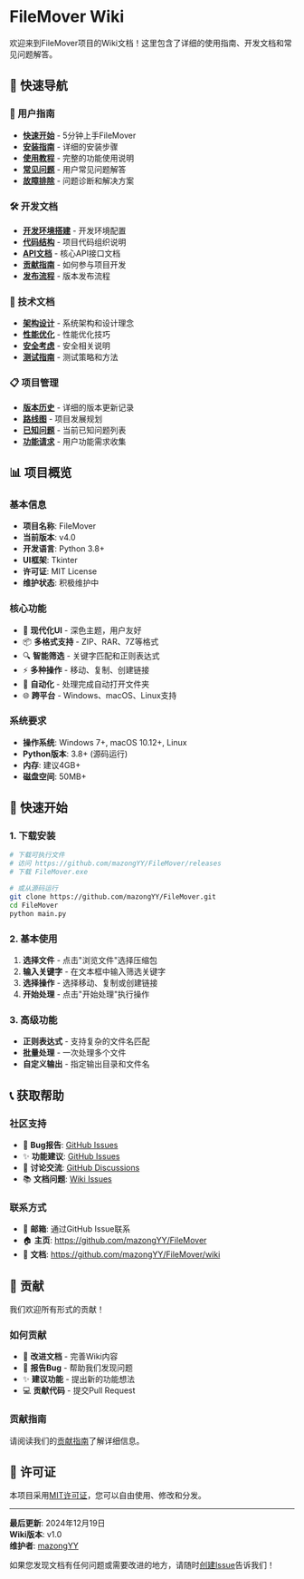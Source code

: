 # FileMover Wiki

欢迎来到FileMover项目的Wiki文档！这里包含了详细的使用指南、开发文档和常见问题解答。

## 🚀 快速导航

### 📖 用户指南
- **[快速开始](Quick-Start)** - 5分钟上手FileMover
- **[安装指南](Installation-Guide)** - 详细的安装步骤
- **[使用教程](User-Guide)** - 完整的功能使用说明
- **[常见问题](FAQ)** - 用户常见问题解答
- **[故障排除](Troubleshooting)** - 问题诊断和解决方案

### 🛠️ 开发文档
- **[开发环境搭建](Development-Setup)** - 开发环境配置
- **[代码结构](Code-Structure)** - 项目代码组织说明
- **[API文档](API-Documentation)** - 核心API接口文档
- **[贡献指南](Contributing-Guide)** - 如何参与项目开发
- **[发布流程](Release-Process)** - 版本发布流程

### 🔧 技术文档
- **[架构设计](Architecture)** - 系统架构和设计理念
- **[性能优化](Performance-Optimization)** - 性能优化技巧
- **[安全考虑](Security-Considerations)** - 安全相关说明
- **[测试指南](Testing-Guide)** - 测试策略和方法

### 📋 项目管理
- **[版本历史](Version-History)** - 详细的版本更新记录
- **[路线图](Roadmap)** - 项目发展规划
- **[已知问题](Known-Issues)** - 当前已知问题列表
- **[功能请求](Feature-Requests)** - 用户功能需求收集

## 📊 项目概览

### 基本信息
- **项目名称**: FileMover
- **当前版本**: v4.0
- **开发语言**: Python 3.8+
- **UI框架**: Tkinter
- **许可证**: MIT License
- **维护状态**: 积极维护中

### 核心功能
- 🎨 **现代化UI** - 深色主题，用户友好
- 📦 **多格式支持** - ZIP、RAR、7Z等格式
- 🔍 **智能筛选** - 关键字匹配和正则表达式
- ⚡ **多种操作** - 移动、复制、创建链接
- 🚀 **自动化** - 处理完成自动打开文件夹
- 🌐 **跨平台** - Windows、macOS、Linux支持

### 系统要求
- **操作系统**: Windows 7+, macOS 10.12+, Linux
- **Python版本**: 3.8+ (源码运行)
- **内存**: 建议4GB+
- **磁盘空间**: 50MB+

## 🎯 快速开始

### 1. 下载安装
```bash
# 下载可执行文件
# 访问 https://github.com/mazongYY/FileMover/releases
# 下载 FileMover.exe

# 或从源码运行
git clone https://github.com/mazongYY/FileMover.git
cd FileMover
python main.py
```

### 2. 基本使用
1. **选择文件** - 点击"浏览文件"选择压缩包
2. **输入关键字** - 在文本框中输入筛选关键字
3. **选择操作** - 选择移动、复制或创建链接
4. **开始处理** - 点击"开始处理"执行操作

### 3. 高级功能
- **正则表达式** - 支持复杂的文件名匹配
- **批量处理** - 一次处理多个文件
- **自定义输出** - 指定输出目录和文件名

## 📞 获取帮助

### 社区支持
- 🐛 **Bug报告**: [GitHub Issues](https://github.com/mazongYY/FileMover/issues)
- ✨ **功能建议**: [GitHub Issues](https://github.com/mazongYY/FileMover/issues)
- 💬 **讨论交流**: [GitHub Discussions](https://github.com/mazongYY/FileMover/discussions)
- 📚 **文档问题**: [Wiki Issues](https://github.com/mazongYY/FileMover/wiki)

### 联系方式
- 📧 **邮箱**: 通过GitHub Issue联系
- 🏠 **主页**: https://github.com/mazongYY/FileMover
- 📖 **文档**: https://github.com/mazongYY/FileMover/wiki

## 🤝 贡献

我们欢迎所有形式的贡献！

### 如何贡献
- 📝 **改进文档** - 完善Wiki内容
- 🐛 **报告Bug** - 帮助我们发现问题
- ✨ **建议功能** - 提出新的功能想法
- 💻 **贡献代码** - 提交Pull Request

### 贡献指南
请阅读我们的[贡献指南](https://github.com/mazongYY/FileMover/blob/main/CONTRIBUTING.md)了解详细信息。

## 📄 许可证

本项目采用[MIT许可证](https://github.com/mazongYY/FileMover/blob/main/LICENSE)，您可以自由使用、修改和分发。

---

**最后更新**: 2024年12月19日  
**Wiki版本**: v1.0  
**维护者**: [mazongYY](https://github.com/mazongYY)

如果您发现文档有任何问题或需要改进的地方，请随时[创建Issue](https://github.com/mazongYY/FileMover/issues/new)告诉我们！
